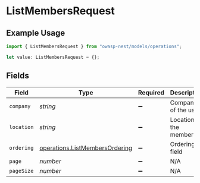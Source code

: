 # ListMembersRequest

## Example Usage

```typescript
import { ListMembersRequest } from "owasp-nest/models/operations";

let value: ListMembersRequest = {};
```

## Fields

| Field                                                                            | Type                                                                             | Required                                                                         | Description                                                                      |
| -------------------------------------------------------------------------------- | -------------------------------------------------------------------------------- | -------------------------------------------------------------------------------- | -------------------------------------------------------------------------------- |
| `company`                                                                        | *string*                                                                         | :heavy_minus_sign:                                                               | Company of the user                                                              |
| `location`                                                                       | *string*                                                                         | :heavy_minus_sign:                                                               | Location of the member                                                           |
| `ordering`                                                                       | [operations.ListMembersOrdering](../../models/operations/listmembersordering.md) | :heavy_minus_sign:                                                               | Ordering field                                                                   |
| `page`                                                                           | *number*                                                                         | :heavy_minus_sign:                                                               | N/A                                                                              |
| `pageSize`                                                                       | *number*                                                                         | :heavy_minus_sign:                                                               | N/A                                                                              |